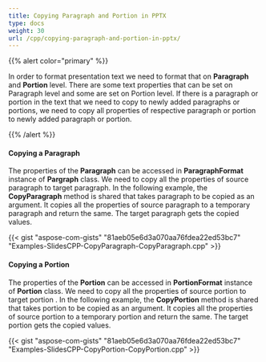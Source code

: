 ```yaml
---
title: Copying Paragraph and Portion in PPTX
type: docs
weight: 30
url: /cpp/copying-paragraph-and-portion-in-pptx/
---
```


{{% alert color="primary" %}} 

In order to format presentation text we need to format that on **Paragraph** and **Portion** level. There are some text properties that can be set on Paragraph level and some are set on Portion level. If there is a paragraph or portion in the text that we need to copy to newly added paragraphs or portions, we need to copy all properties of respective paragraph or portion to newly added paragraph or portion.

{{% /alert %}} 
#### **Copying a Paragraph**
The properties of the **Paragraph** can be accessed in **ParagraphFormat** instance of **Pargraph** class. We need to copy all the properties of source paragraph to target paragraph. In the following example, the **CopyParagraph** method is shared that takes paragraph to be copied as an argument. It copies all the properties of source paragraph to a temporary paragraph and return the same. The target paragraph gets the copied values.

{{< gist "aspose-com-gists" "81aeb05e6d3a070aa76fdea22ed53bc7" "Examples-SlidesCPP-CopyParagraph-CopyParagraph.cpp" >}}


#### **Copying a Portion**
The properties of the **Portion** can be accessed in **PortionFormat** instance of **Portion** class. We need to copy all the properties of source portion to target portion . In the following example, the **CopyPortion** method is shared that takes portion to be copied as an argument. It copies all the properties of source portion to a temporary portion and return the same. The target portion gets the copied values.

{{< gist "aspose-com-gists" "81aeb05e6d3a070aa76fdea22ed53bc7" "Examples-SlidesCPP-CopyPortion-CopyPortion.cpp" >}}
